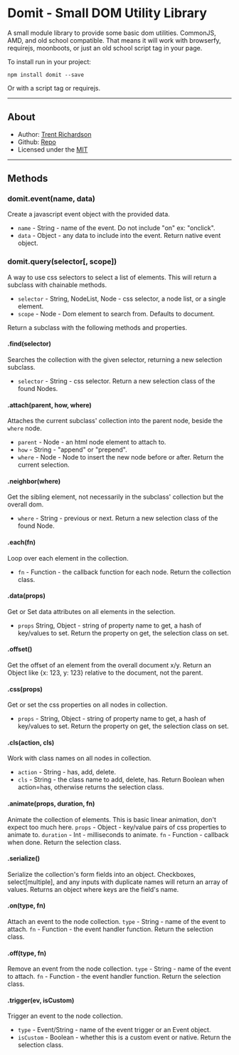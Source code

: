 # Domit - Small DOM Utility Library

A small module library to provide some basic dom utilities.  CommonJS, AMD, and old school compatible.  That means it will work with browserfy, requirejs, moonboots, or just an old school script tag in your page.

To install run in your project:
```
npm install domit --save
```
Or with a script tag or requirejs.

---
## About
- Author: [Trent Richardson](http://trentrichardson.com)
- Github: [Repo](https://github.com/trentrichardson/domit)
- Licensed under the [MIT](LICENSE)

---
## Methods

### domit.event(name, data)
Create a javascript event object with the provided data.
- `name` - String - name of the event. Do not include "on" ex: "onclick".
- `data` - Object - any data to include into the event.
Return native event object.

### domit.query(selector[, scope])
A way to use css selectors to select a list of elements.  This will return a subclass with chainable methods.  
- `selector` - String, NodeList, Node - css selector, a node list, or a single element.
- `scope` - Node - Dom element to search from. Defaults to document.

Return a subclass with the following methods and properties.

#### .find(selector)
Searches the collection with the given selector, returning a new selection subclass.
- `selector` - String - css selector.
Return a new selection class of the found Nodes.

#### .attach(parent, how, where)
Attaches the current subclass' collection into the parent node, beside the `where` node.
- `parent` - Node - an html node element to attach to.
- `how` - String - "append" or "prepend".
- `where` - Node - Node to insert the new node before or after.
Return the current selection.

#### .neighbor(where)
Get the sibling element, not necessarily in the subclass' collection but the overall dom.
- `where` - String - previous or next.
Return a new selection class of the found Node.

#### .each(fn)
Loop over each element in the collection.
- `fn` - Function - the callback function for each node.
Return the collection class.

#### .data(props)
Get or Set data attributes on all elements in the selection.
- `props` String, Object - string of property name to get, a hash of key/values to set.
Return the property on get, the selection class on set.

#### .offset()
Get the offset of an element from the overall document x/y.
Return an Object like {x: 123, y: 123} relative to the document, not the parent.

#### .css(props)
Get or set the css properties on all nodes in collection.
- `props` - String, Object - string of property name to get, a hash of key/values to set.
Return the property on get, the selection class on set.

#### .cls(action, cls)
Work with class names on all nodes in collection.
- `action` - String - has, add, delete.
- `cls` - String - the class name to add, delete, has.
Return Boolean when action=has, otherwise returns the selection class.

#### .animate(props, duration, fn)
Animate the collection of elements. This is basic linear animation, don't expect too much here.
`props` - Object - key/value pairs of css properties to animate to.
`duration` - Int - milliseconds to animate.
`fn` - Function - callback when done.
Return the selection class.

#### .serialize()
Serialize the collection's form fields into an object.  Checkboxes, select[multiple], and any inputs with duplicate names will return an array of values.
Returns an object where keys are the field's name.

#### .on(type, fn)
Attach an event to the node collection.
`type` - String - name of the event to attach.
`fn` - Function - the event handler function.
Return the selection class.

#### .off(type, fn)
Remove an event from the node collection.
`type` - String - name of the event to attach.
`fn` - Function - the event handler function.
Return the selection class.

#### .trigger(ev, isCustom)
Trigger an event to the node collection.
- `type` - Event/String - name of the event trigger or an Event object.
- `isCustom` - Boolean - whether this is a custom event or native.
Return the selection class.

